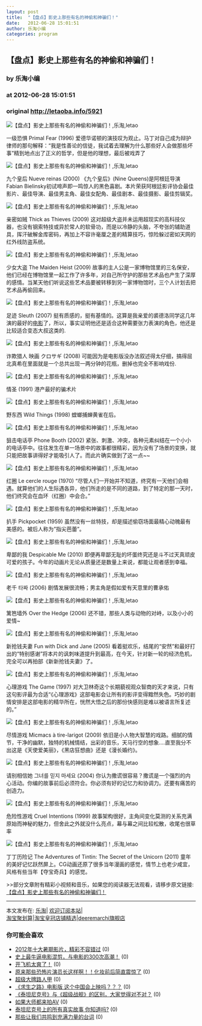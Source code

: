 ```yaml
---
layout: post
title:  "【盘点】影史上那些有名的神偷和神骗们！"
date:   2012-06-28 15:01:51
author: 乐淘小编
categories: program
---
```


## 【盘点】影史上那些有名的神偷和神骗们！
### by 乐淘小编
### at 2012-06-28 15:01:51
### original <http://letaoba.info/5921>

<p><img src="http://fmn.rrimg.com/fmn064/xiaozhan/20120622/0050/p/m2w595hq85lt_x_large_vEuK_2b810000767d1262.jpg" alt="【盘点】影史上那些有名的神偷和神骗们！,乐淘,letao" title="【盘点】影史上那些有名的神偷和神骗们！|来自乐淘"></p>
<p>一级恐惧 Primal Fear (1996) 爱德华诺顿的演技叹为观止。马丁对自己成为辩护律师的那句解释：“我是性善论的信徒，我试着去理解为什么那些好人会做那些坏事”精到地点出了正义的哲学，但是他的理想，最后被戏弄了</p>
<p><img src="http://fmn.rrfmn.com/fmn058/xiaozhan/20120622/0050/p/m2w595hq85lt_x_large_sVvz_0346000035fb1263.jpg" alt="【盘点】影史上那些有名的神偷和神骗们！,乐淘,letao" title="【盘点】影史上那些有名的神偷和神骗们！|来自乐淘"></p>
<p>九个皇后 Nueve reinas (2000) 《九个皇后》(Nine Queens)是阿根廷导演Fabian Bielinsky初试啼声即一鸣惊人的黑色喜剧。本片荣获阿根廷影评协会最佳影片、最佳导演、最佳男主角、最佳女配角、最佳剧本、最佳摄影、最佳剪辑奖。</p>
<p><img src="http://fmn.rrimg.com/fmn057/xiaozhan/20120622/0050/p/m2w595hq85lt_x_large_ohkL_0346000036031263.jpg" alt="【盘点】影史上那些有名的神偷和神骗们！,乐淘,letao" title="【盘点】影史上那些有名的神偷和神骗们！|来自乐淘"></p>
<p>亲密如贼 Thick as Thieves (2009) 这对超级大盗并未运用超现实的高科技仪器，也没有钢索特技或异於常人的软骨功，而是以冷静的头脑，不夸张的辅助道具，挥汗破解金库密码，再加上不容许毫厘之差的精算技巧，惊险躲过密如天网的红外线防盗系统。</p>
<p><img src="http://fmn.rrimg.com/fmn061/xiaozhan/20120622/0055/p/m2w595hq85lt_x_large_qsGF_7aa10000668b1262.jpg" alt="【盘点】影史上那些有名的神偷和神骗们！,乐淘,letao" title="【盘点】影史上那些有名的神偷和神骗们！|来自乐淘"></p>
<p>少女大盗 The Maiden Heist (2009) 故事的主人公是一家博物馆里的三名保安，他们已经在博物馆里一起工作了许多年，对自己所守护的那些艺术品也产生了深厚的感情。当某天他们听说这些艺术品要被转移到另一家博物馆时，三个人计划去把艺术品再偷回来。</p>
<p><img src="http://fmn.rrimg.com/fmn062/xiaozhan/20120622/0055/p/m2w595hq85lt_x_large_ZOGB_195a00004f3c1262.jpg" alt="【盘点】影史上那些有名的神偷和神骗们！,乐淘,letao" title="【盘点】影史上那些有名的神偷和神骗们！|来自乐淘"></p>
<p>足迹 Sleuth (2007) 挺有质感的，挺有基情的。这算是我亲爱的裘德洛同学这几年演的最好的<a href="http://letaoba.info/tag/%e7%94%b5%e5%bd%b1" title="查看 电影 中的全部文章">电影</a>了，所以，事实证明他还是适合这种需要张力表演的角色，他还是比较适合变态大叔这类的.</p>
<p><img src="http://fmn.rrimg.com/fmn059/xiaozhan/20120622/0055/p/m2w595hq85lt_x_large_hWdq_65760000ae001262.jpg" alt="【盘点】影史上那些有名的神偷和神骗们！,乐淘,letao" title="【盘点】影史上那些有名的神偷和神骗们！|来自乐淘"></p>
<p>诈欺猎人 映画 クロサギ (2008) 可能因为是电影版没办法叙述得太仔细，搞得屈北真希在里面就是一个总共出现一两分钟的花瓶，删掉也完全不影响戏份.</p>
<p><img src="http://fmn.rrimg.com/fmn057/xiaozhan/20120622/0100/p/m2w595hq85lt_x_large_5TQG_7fb9000001141261.jpg" alt="【盘点】影史上那些有名的神偷和神骗们！,乐淘,letao" title="【盘点】影史上那些有名的神偷和神骗们！|来自乐淘"></p>
<p>情圣 (1991) 港产最好的骗术片</p>
<p><img src="http://fmn.rrfmn.com/fmn058/xiaozhan/20120622/0100/p/m2w595hq85lt_x_large_1a8B_4f740001953d1262.jpg" alt="【盘点】影史上那些有名的神偷和神骗们！,乐淘,letao" title="【盘点】影史上那些有名的神偷和神骗们！|来自乐淘"></p>
<p>野东西 Wild Things (1998) 螳螂捕蝉黄雀在后。</p>
<p><img src="http://fmn.rrimg.com/fmn062/xiaozhan/20120622/0945/p/m2w595hq85lt_x_large_40su_1183000061241263.jpg" alt="【盘点】影史上那些有名的神偷和神骗们！,乐淘,letao" title="【盘点】影史上那些有名的神偷和神骗们！|来自乐淘"></p>
<p>狙击电话亭 Phone Booth (2002) 紧张、刺激、冲突，各种元素纠结在一个小小的电话亭中。往往发生在单一场景中的故事都很精彩，因为没有了场景的变换，就只能把故事讲得好才能吸引人了。而此片确实做到了这一点~~</p>
<p><img src="http://fmn.rrimg.com/fmn062/xiaozhan/20120622/0950/p/m2w595hq85lt_x_large_UxCt_77210001517a1263.jpg" alt="【盘点】影史上那些有名的神偷和神骗们！,乐淘,letao" title="【盘点】影史上那些有名的神偷和神骗们！|来自乐淘"></p>
<p>红圈 Le cercle rouge (1970) “尽管人们一开始并不知道，终究有一天他们会相遇。就算他们的人生际遇各异，他们所走的是不同的道路，到了特定的那一天时，他们终究会在血环（红圈）中会合。”</p>
<p><img alt="【盘点】影史上那些有名的神偷和神骗们！,乐淘,letao" title="【盘点】影史上那些有名的神偷和神骗们！|来自乐淘"></p>
<p>扒手 Pickpocket (1959) 虽然没有一丝特技，却是描述偷窃场面最精心动魄最有美感的。被后人称为”指尖芭蕾”。</p>
<p><img src="http://fmn.rrimg.com/fmn064/xiaozhan/20120622/0950/p/m2w595hq85lt_x_large_YhyE_294200001c9e1261.jpg" alt="【盘点】影史上那些有名的神偷和神骗们！,乐淘,letao" title="【盘点】影史上那些有名的神偷和神骗们！|来自乐淘"></p>
<p>卑鄙的我 Despicable Me (2010) 即便再卑鄙无耻的坏蛋终究还是斗不过天真顽皮可爱的孩子。今年的动画片无论从质量还是数量上来说，都能让观者感到幸福。</p>
<p><img src="http://fmn.rrimg.com/fmn061/xiaozhan/20120622/0950/p/m2w595hq85lt_x_large_XWwC_340c0000a0fb1263.jpg" alt="【盘点】影史上那些有名的神偷和神骗们！,乐淘,letao" title="【盘点】影史上那些有名的神偷和神骗们！|来自乐淘"></p>
<p>老千 타짜 (2006) 剧情发展很流畅；男主角是假如爱有天意里的曹承佑</p>
<p><img src="http://fmn.rrimg.com/fmn065/xiaozhan/20120622/0955/p/m2w595hq85lt_x_large_lwW7_0c1a000088531261.jpg" alt="【盘点】影史上那些有名的神偷和神骗们！,乐淘,letao" title="【盘点】影史上那些有名的神偷和神骗们！|来自乐淘"></p>
<p>篱笆墙外 Over the Hedge (2006) 还不错，那些人类与动物的对峙，以及小小的爱情~</p>
<p><img src="http://fmn.rrimg.com/fmn063/xiaozhan/20120622/0955/p/m2w595hq85lt_x_large_RxDy_2b01000061781262.jpg" alt="【盘点】影史上那些有名的神偷和神骗们！,乐淘,letao" title="【盘点】影史上那些有名的神偷和神骗们！|来自乐淘"></p>
<p>新抢钱夫妻 Fun with Dick and Jane (2005) 看着挺欢乐，结尾的“安然”和最好打出的“特别感谢”将本片的讽刺味道提升到最高，在今天，针对新一轮的经济危机，完全可以再拍部《新新抢钱夫妻》了。</p>
<p><img src="http://fmn.rrfmn.com/fmn058/xiaozhan/20120622/0955/p/m2w595hq85lt_x_large_efYQ_14190000a02d1261.jpg" alt="【盘点】影史上那些有名的神偷和神骗们！,乐淘,letao" title="【盘点】影史上那些有名的神偷和神骗们！|来自乐淘"></p>
<p>心理游戏 The Game (1997) 对大卫林奇这个长期藐视观众智商的天才来说，只有这句影评最为合适“《心理游戏》这部电影会让所有的影评变得黯然失色。巧妙的剧情安排是这部电影的精华所在，恍然大悟之后的那份快感则是难以被语言所复述的。”</p>
<p><img src="http://fmn.rrimg.com/fmn061/xiaozhan/20120622/1000/p/m2w595hq85lt_x_large_JXFe_62b800000e401261.jpg" alt="【盘点】影史上那些有名的神偷和神骗们！,乐淘,letao" title="【盘点】影史上那些有名的神偷和神骗们！|来自乐淘"></p>
<p>尽情游戏 Micmacs à tire-larigot (2009) 依旧是小人物大智慧的戏路。细腻的情节，干净的幽默，独特的机械情结，出彩的音乐，天马行空的想象….直至我分不出这是《天使爱美丽》，《黑店狂想曲》还是《漫长婚约》。</p>
<p><img src="http://fmn.rrimg.com/fmn061/xiaozhan/20120622/1000/p/m2w595hq85lt_x_large_ZeAW_0cab0000758f1261.jpg" alt="【盘点】影史上那些有名的神偷和神骗们！,乐淘,letao" title="【盘点】影史上那些有名的神偷和神骗们！|来自乐淘"></p>
<p>请别相信她 그녀를 믿지 마세요 (2004) 你认为撒谎很容易？撒谎是一个强烈的内心活动。你编的故事前后必须符合。你必须有好的记忆力和协调力。还要有痛苦的创造力。</p>
<p><img src="http://fmn.rrimg.com/fmn056/xiaozhan/20120622/1010/p/m2w595hq85lt_x_large_nbGN_2862000062541262.jpg" alt="【盘点】影史上那些有名的神偷和神骗们！,乐淘,letao" title="【盘点】影史上那些有名的神偷和神骗们！|来自乐淘"></p>
<p>危险性游戏 Cruel Intentions (1999) 故事架构很好，主角间变化莫测的关系充满原始而神秘的魅力，但舍此之外就没什么亮点，幕与幕之间比较松散，收尾也很草率</p>
<p><img src="http://fmn.rrimg.com/fmn057/xiaozhan/20120622/1015/p/m2w595hq85lt_x_large_BeCD_0cab0000760c1261.jpg" alt="【盘点】影史上那些有名的神偷和神骗们！,乐淘,letao" title="【盘点】影史上那些有名的神偷和神骗们！|来自乐淘"></p>
<p>丁丁历险记 The Adventures of Tintin: The Secret of the Unicorn (2011) 童年的美好记忆跃然屏上。CG动画还原了很多当年漫画的感觉，情节上也老少咸宜，风格有些当年【夺宝奇兵】的感觉。</p>
<p>&gt;&gt;部分文章附有精彩小视频和音乐，如果您的阅读器无法观看，请移步原文链接:<a href="http://letaoba.info/5921">【盘点】影史上那些有名的神偷和神骗们！</a>
<hr>
本文发布在: <a href="http://letaoba.info">乐淘</a>| <a href="http://letaoba.info/feed">欢迎订阅本站</a>|
<br>
<a href="http://www.taobao.com/go/chn/tbk_channel/jkwt.php?pid=mm_14340546_2405588_9605426&amp;eventid=102405" rel="external nofollow">淘宝聚划算</a>|<a href="http://www.taobao.com/go/chn/tbk_channel/huangguan.php?pid=mm_14340546_2434133_9338368&amp;eventid=101858" rel="external nofollow">淘宝皇冠店铺精选</a>|<a href="http://s.click.taobao.com/t_8?e=7HZ5x%2BOzdsYUBq8G4nHLsBOiWn0%3D&amp;p=mm_14340546_0_0" rel="external nofollow">deeremarchi旗舰店</a></p>
<h3>你可能会喜欢</h3><ul><li><a href="http://letaoba.info/5844" title="2012年十大暑期影片，精彩不容错过 (2012 年 6 月 26 日)">2012年十大暑期影片，精彩不容错过</a> (0)</li><li><a href="http://letaoba.info/5621" title="史上最牛逼电影混剪，与电影的300次高潮！ (2012 年 6 月 3 日)">史上最牛逼电影混剪，与电影的300次高潮！</a> (0)</li><li><a href="http://letaoba.info/5614" title="开飞机太爽了！ (2012 年 6 月 3 日)">开飞机太爽了！</a> (0)</li><li><a href="http://letaoba.info/5599" title="原来那些恐怖片演员长这样啊！！化妆前后简直震惊了 (2012 年 6 月 3 日)">原来那些恐怖片演员长这样啊！！化妆前后简直震惊了</a> (0)</li><li><a href="http://letaoba.info/5458" title="超级大牌路人甲 (2012 年 5 月 28 日)">超级大牌路人甲</a> (0)</li><li><a href="http://letaoba.info/5285" title="《求生之路》电影版 这个中国会上映吗？？？ (2012 年 5 月 22 日)">《求生之路》电影版 这个中国会上映吗？？？</a> (0)</li><li><a href="http://letaoba.info/4768" title="《泰坦尼克号》与《超级战舰》的区别，大家觉得对不对？ (2012 年 5 月 6 日)">《泰坦尼克号》与《超级战舰》的区别，大家觉得对不对？</a> (0)</li><li><a href="http://letaoba.info/4724" title="如果大师都来拍AV (2012 年 5 月 4 日)">如果大师都来拍AV</a> (0)</li><li><a href="http://letaoba.info/4680" title="泰坦尼克号上的所有真实故事 你知道吗? (2012 年 5 月 4 日)">泰坦尼克号上的所有真实故事 你知道吗?</a> (0)</li><li><a href="http://letaoba.info/4496" title="那些让我们共鸣到充满力量的台词 (2012 年 4 月 30 日)">那些让我们共鸣到充满力量的台词</a> (0)</li></ul><img src="http://feeds.feedburner.com/~r/blogspot/CRBRG/~4/bhwRNBsVvOs" height="1" width="1">